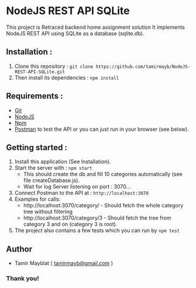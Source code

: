 # NodeJS REST API SQLite

This project is Retraced backend home assignment solution
It implements NodeJS REST API using SQLite as a database (sqlite.db).   

## Installation :

1. Clone this repository : `git clone https://github.com/tamirmayb/NodeJS-REST-API-SQLite.git`
2. Then install its dependencies : `npm install`

## Requirements :

- [Git](https://git-scm.com/)
- [NodeJS](https://nodejs.org/en/)
- [Npm](https://www.npmjs.com/)
- [Postman](https://www.getpostman.com/) to test the API or you can just run in your browser (see below).

## Getting started :

1. Install this application (See Installation).
2. Start the server with : `npm start`
   - This should create the db and fill 10 categories automatically (see file createDatabase.js).
   - Wait for log Server listening on port : 3070...
3. Connect Postman to the API at : `http://localhost:3070`
4. Examples for calls:
   - http://localhost:3070/category/ - Should fetch the whole category tree without filtering
   - http://localhost:3070/category/3 - Should fetch the tree from category 3 and on (category 3 is root).
5. The project also contains a few tests which you can run by `npm test` 

## Author

- Tamir Mayblat ( tamirmayb@gmail.com )

### Thank you!
